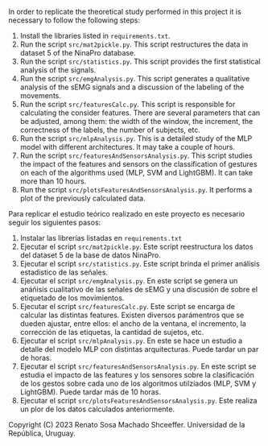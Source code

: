 In order to replicate the theoretical study performed in this project it is necessary to follow the following steps:
1) Install the libraries listed in `requirements.txt`.
2) Run the script `src/mat2pickle.py`. This script restructures the data in dataset 5 of the NinaPro database.
3) Run the script `src/statistics.py`. This script provides the first statistical analysis of the signals.
4) Run the script `src/emgAnalysis.py`. This script generates a qualitative analysis of the sEMG signals and a discussion of the labeling of the movements.
5) Run the script `src/featuresCalc.py`. This script is responsible for calculating the consider features. There are several parameters that can be adjusted, among them: the width of the window, the increment, the correctness of the labels, the number of subjects, etc.
6) Run the script `src/mlpAnalysis.py`. This is a detailed study of the MLP model with different architectures. It may take a couple of hours.
7) Run the script `src/featuresAndSensorsAnalysis.py`. This script studies the impact of the features and sensors on the classification of gestures on each of the algorithms used (MLP, SVM and LightGBM). It can take more than 10 hours.
8) Run the script `src/plotsFeaturesAndSensorsAnalysis.py`. It performs a plot of the previously calculated data.

Para replicar el estudio teórico realizado en este proyecto es necesario seguir los siguientes pasos:
1) Instalar las librerías listadas en `requirements.txt`
2) Ejecutar el script `src/mat2pickle.py`. Este script reestructura los datos del dataset 5 de la base de datos NinaPro.
3) Ejecutar el script `src/statistics.py`. Este script brinda el primer análisis estadistico de las señales.
4) Ejecutar el script `src/emgAnalysis.py`. En este script se genera un anáñisis cualitativo de las señales de sEMG y una discusión de sobre el etiquetado de los movimientos.
5) Ejecutar el script `src/featuresCalc.py`. Este script se encarga de calcular las distintas features. Existen diversos parámentros que se dueden ajustar, entre ellos: el ancho de la ventana, el incremento, la corrección de las etiquetas, la cantidad de sujetos, etc.
6) Ejecutar el script `src/mlpAnalysis.py`. En este se hace un estudio a detalle del modelo MLP con distintas arquitecturas. Puede tardar un par de horas.
7) Ejecutar el script `src/featuresAndSensorsAnalysis.py`. En este script se estudia el impacto de las features y los sensores sobre la clasificación de los gestos sobre cada uno de los algoritmos utilziados (MLP, SVM y LightGBM). Puede tardar más de 10 horas.
8) Ejecutar el script `src/plotsFeaturesAndSensorsAnalysis.py`. Este realiza un plor de los datos calculados anteriormente.

Copyright (C) 2023  Renato Sosa Machado Shceeffer. Universidad de la República, Uruguay.
